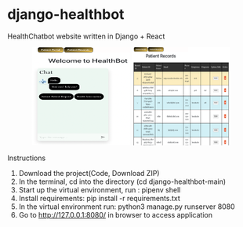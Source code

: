 # django-healthbot
HealthChatbot website written in Django + React
<p align="center">
  <img src="homepage.png" width="200" height="200" title="homepage">  <img src="recordspage.png" width="200" title="recordspage" height="200"> 
</p>

Instructions
1. Download the project(Code, Download ZIP)
2. In the terminal, cd into the directory (cd django-healthbot-main)
3. Start up the virtual environment, run : pipenv shell
4. Install requirements: pip install -r requirements.txt
5. In the virtual environment run:  python3 manage.py runserver 8080
6. Go to http://127.0.0.1:8080/ in browser to access application
